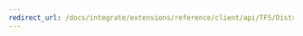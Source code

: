 ```yaml
---
redirect_url: /docs/integrate/extensions/reference/client/api/TFS/DistributedTask/Contracts/Issue
---
```


